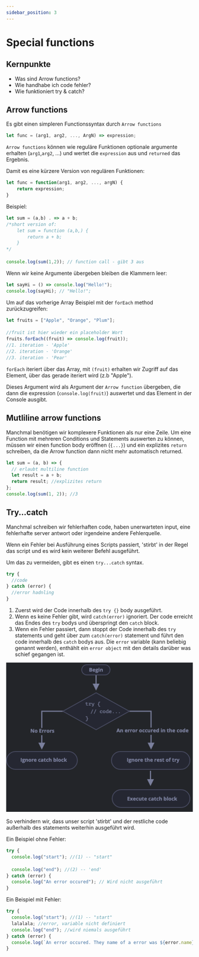 ```yaml
---
sidebar_position: 3
---
```


# Special functions

## Kernpunkte

- Was sind Arrow functions?
- Wie handhabe ich code fehler?
- Wie funktioniert try & catch?

## Arrow functions

Es gibt einen simpleren Functionssyntax durch `Arrow functions`

```js
let func = (arg1, arg2, ..., ArgN) => expression;
```

`Arrow functions` können wie reguläre Funktionen optionale argumente erhalten
(`arg1`,`arg2`, ...) und wertet die `expression` aus und `returned` das
Ergebnis.

Damit es eine kürzere Version von regulären Funktionen:

```js
let func = function(arg1, arg2, ..., argN) {
    return expression;
}
```

Beispiel:

```js
let sum = (a,b) . => a + b;
/*short version of:
    let sum = function (a,b,) {
        return a + b;
    }
*/

console.log(sum(1,2)); // function call - gibt 3 aus
```

Wenn wir keine Argumente übergeben bleiben die Klammern leer:

```js
let sayHi = () => console.log("Hello!");
console.log(sayHi); // "Hello!";
```

Um auf das vorherige Array Beispiel mit der `forEach` method zurückzugreifen:

```js
let fruits = ["Apple", "Orange", "Plum"];

//fruit ist hier wieder ein placeholder Wort
fruits.forEach((fruit) => console.log(fruit));
//1. iteration - 'Apple'
//2. iteration - 'Orange'
//3. iteration - 'Pear'
```

`forEach` iteriert über das Array, mit `(fruit)` erhalten wir Zugriff
auf das Element, über das gerade iteriert wird (z.b "Apple").

Dieses Argument wird als Argument der `Arrow function` übergeben,
die dann die expression (`console.log(fruit)`) auswertet und das Element
in der Console ausgibt.

## Mutliline arrow functions

Manchmal benötigen wir komplexere Funktionen als nur eine Zeile.
Um eine Function mit mehreren Conditions und Statements auswerten zu
können, müssen wir einen function body eröffnen (`{...}`) und ein
explizites `return` schreiben, da die Arrow function dann nicht mehr
automatisch returned.

```js
let sum = (a, b) => {
  // erlaubt multiline function
  let result = a + b;
  return result; //explizites return
};
console.log(sum(1, 2)); //3
```

## Try...catch

Manchmal schreiben wir fehlerhaften code, haben unerwarteten input,
eine fehlerhafte server antwort oder irgendeine andere Fehlerquelle.

Wenn ein Fehler bei Ausführung eines Scripts passiert, 'stirbt' in der
Regel das script und es wird kein weiterer Befehl ausgeführt.

Um das zu vermeiden, gibt es einen `try...catch` syntax.

```js
try {
  //code
} catch (error) {
  //error hadnling
}
```

1. Zuerst wird der Code innerhalb des `try {}` body ausgeführt.
2. Wenn es keine Fehler gibt, wird `catch(error)` ignoriert. Der code
   erreicht das Endes des `try` bodys und überspringt den `catch` block.
3. Wenn ein Fehler passiert, dann stoppt der Code innerhalb des `try`
   statements und geht über zum `catch(error)` statement und führt den code
   innerhalb des `catch` bodys aus. Die `error` variable (kann beliebig genannt werden), enthählt ein `error object` mit den details darüber was schief gegangen ist.

![Flow chart with the try, catch operation](../../static/screenshots/try-catch.png)

So verhindern wir, dass unser script 'stirbt'
und der restliche code außerhalb des statements
weiterhin ausgeführt wird.

Ein Beispiel ohne Fehler:

```js
try {
  console.log("start"); //(1) -- "start"

  console.log("end"); //(2) -- 'end'
} catch (error) {
  console.log("An error occured"); // Wird nicht ausgeführt
}
```

Ein Beispiel mit Fehler:

```js
try {
  console.log("start"); //(1) -- "start"
  lalalala; //error, variable nicht definiert
  console.log("end"); //wird niemals ausgeführt
} catch (error) {
  console.log(`An error occured. They name of a error was ${error.name}`); //(2) -- fehler code wird ausgeführt
}
```
